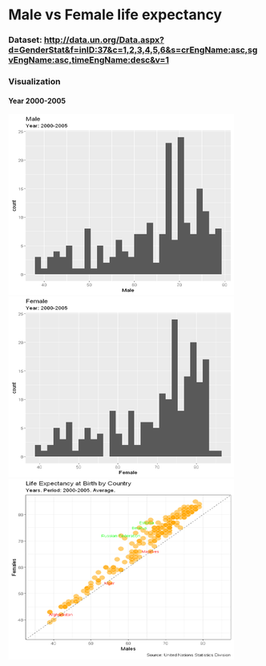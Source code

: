 # Male vs Female life expectancy

### Dataset: http://data.un.org/Data.aspx?d=GenderStat&f=inID:37&c=1,2,3,4,5,6&s=crEngName:asc,sgvEngName:asc,timeEngName:desc&v=1

### Visualization

#### Year 2000-2005
<img src = "Male/Male 2000-2005.png" width = "450" height = "360">
<img src = "Female/Female 2000-2005.png" width = "450" height = "360">
<img src = "Male vs Female/2000-2005.png" width = "450" height = "360">
